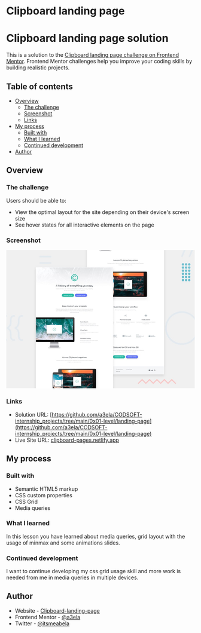 # Clipboard landing page

# Clipboard landing page solution

This is a solution to the [Clipboard landing page challenge on Frontend Mentor](https://www.frontendmentor.io/challenges/clipboard-landing-page-5cc9bccd6c4c91111378ecb9). Frontend Mentor challenges help you improve your coding skills by building realistic projects.

## Table of contents

- [Overview](#overview)
  - [The challenge](#the-challenge)
  - [Screenshot](#screenshot)
  - [Links](#links)
- [My process](#my-process)
  - [Built with](#built-with)
  - [What I learned](#what-i-learned)
  - [Continued development](#continued-development)
- [Author](#author)

## Overview

### The challenge

Users should be able to:

- View the optimal layout for the site depending on their device's screen size
- See hover states for all interactive elements on the page

### Screenshot

![Design preview for the Clipboard landing page coding challenge](./design/desktop-preview.jpg)

### Links

- Solution URL: [https://github.com/a3ela/CODSOFT-internship_projects/tree/main/0x01-level/landing-page](https://github.com/a3ela/CODSOFT-internship_projects/tree/main/0x01-level/landing-page)
- Live Site URL: [clipboard-pages.netlify.app](https://clipboard-pages.netlify.app)

## My process

### Built with

- Semantic HTML5 markup
- CSS custom properties
- CSS Grid
- Media queries

### What I learned

In this lesson you have learned about media queries, grid layout with the usage of minmax and some animations slides.

### Continued development

I want to continue developing my css grid usage skill and more work is needed from me in media queries in multiple devices.

## Author

- Website - [Clipboard-landing-page](https://clipboard-pages.netlify.app)
- Frontend Mentor - [@a3ela](https://www.frontendmentor.io/profile/a3ela)
- Twitter - [@itsmeabela](https://www.twitter.com/itsmeabela)
